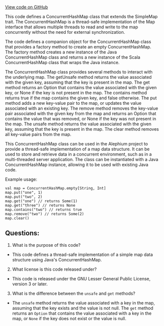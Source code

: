 [View code on GitHub](https://github.com/alephium/alephium/util/src/main/scala/org/alephium/util/ConcurrentHashMap.scala)

This code defines a ConcurrentHashMap class that extends the SimpleMap trait. The ConcurrentHashMap is a thread-safe implementation of the Map interface that allows multiple threads to read and write to the map concurrently without the need for external synchronization. 

The code defines a companion object for the ConcurrentHashMap class that provides a factory method to create an empty ConcurrentHashMap. The factory method creates a new instance of the Java ConcurrentHashMap class and returns a new instance of the Scala ConcurrentHashMap class that wraps the Java instance.

The ConcurrentHashMap class provides several methods to interact with the underlying map. The getUnsafe method returns the value associated with the given key, assuming that the key is present in the map. The get method returns an Option that contains the value associated with the given key, or None if the key is not present in the map. The contains method returns true if the map contains the given key, and false otherwise. The put method adds a new key-value pair to the map, or updates the value associated with an existing key. The remove method removes the key-value pair associated with the given key from the map and returns an Option that contains the value that was removed, or None if the key was not present in the map. The unsafe method returns the value associated with the given key, assuming that the key is present in the map. The clear method removes all key-value pairs from the map.

This ConcurrentHashMap class can be used in the Alephium project to provide a thread-safe implementation of a map data structure. It can be used to store and retrieve data in a concurrent environment, such as in a multi-threaded server application. The class can be instantiated with a Java ConcurrentHashMap instance, allowing it to be used with existing Java code. 

Example usage:

```
val map = ConcurrentHashMap.empty[String, Int]
map.put("one", 1)
map.put("two", 2)
map.get("one") // returns Some(1)
map.get("three") // returns None
map.contains("two") // returns true
map.remove("two") // returns Some(2)
map.clear()
```
## Questions: 
 1. What is the purpose of this code?
- This code defines a thread-safe implementation of a simple map data structure using Java's ConcurrentHashMap.

2. What license is this code released under?
- This code is released under the GNU Lesser General Public License, version 3 or later.

3. What is the difference between the `unsafe` and `get` methods?
- The `unsafe` method returns the value associated with a key in the map, assuming that the key exists and the value is not null. The `get` method returns an `Option` that contains the value associated with a key in the map, or `None` if the key does not exist or the value is null.
<!-- Auto-update: 2025-10-19T17:54:08.065358 -->

